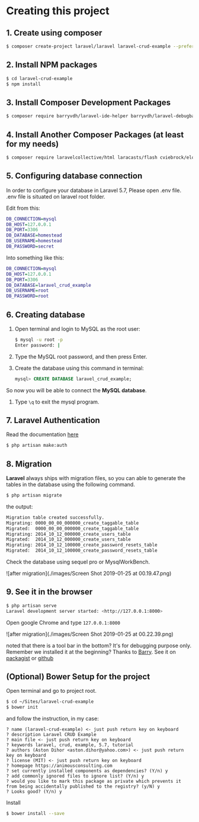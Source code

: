 # Creating this project

## 1. Create using composer

```bash
$ composer create-project laravel/laravel laravel-crud-example --prefer-dist
```

## 2. Install NPM packages

```bash
$ cd laravel-crud-example
$ npm install
```

## 3. Install Composer Development Packages

```bash
$ composer require barryvdh/laravel-ide-helper barryvdh/laravel-debugbar laracasts/generators laracasts/utilities laracasts/testdummy --dev
```

## 4. Install Another Composer Packages (at least for my needs)

```bash
$ composer require laravelcollective/html laracasts/flash cviebrock/eloquent-sluggable cviebrock/eloquent-taggable
```

## 5. Configuring database connection

In order to configure your database in Laravel 5.7, Please open .env file. .env file is situated on laravel root folder.

Edit from this:

```dot
DB_CONNECTION=mysql
DB_HOST=127.0.0.1
DB_PORT=3306
DB_DATABASE=homestead
DB_USERNAME=homestead
DB_PASSWORD=secret
```

Into something like this:

```dot
DB_CONNECTION=mysql
DB_HOST=127.0.0.1
DB_PORT=3306
DB_DATABASE=laravel_crud_example
DB_USERNAME=root
DB_PASSWORD=root
```

## 6. Creating database

1. Open terminal and login to MySQL as the root user:

	```bash
	$ mysql -u root -p
	Enter password: |
	```

1. Type the MySQL root password, and then press Enter.
1. Create the database using this command in terminal:

	```sql
	mysql> CREATE DATABASE laravel_crud_example;
	```

So now you will be able to connect the **MySQL database**.

1. Type `\q` to exit the mysql program.

## 7. Laravel Authentication

Read the documentation [here](https://laravel.com/docs/5.7/authentication#introduction)

```bash
$ php artisan make:auth
```

## 8. Migration

**Laravel** always ships with migration files, so you can able to generate the tables in the database using the following command.

```bash
$ php artisan migrate
```

the output:

```bash
Migration table created successfully.
Migrating: 0000_00_00_000000_create_taggable_table
Migrated:  0000_00_00_000000_create_taggable_table
Migrating: 2014_10_12_000000_create_users_table
Migrated:  2014_10_12_000000_create_users_table
Migrating: 2014_10_12_100000_create_password_resets_table
Migrated:  2014_10_12_100000_create_password_resets_table
```

Check the database using sequel pro or MysqlWorkBench.

![after migration](./images/Screen Shot 2019-01-25 at 00.19.47.png)

## 9. See it in the browser

```bash
$ php artisan serve
Laravel development server started: <http://127.0.0.1:8000>
```

Open google Chrome and type `127.0.0.1:8000`

![after migration](./images/Screen Shot 2019-01-25 at 00.22.39.png)

noted that there is a tool bar in the bottom? It's for debugging purpose only. Remember we installed it at the beginning? Thanks to [Barry](https://packagist.org/users/barryvdh/). See it on [packagist](https://packagist.org/packages/barryvdh/laravel-debugbar) or [github](https://github.com/barryvdh/laravel-debugbar)

## (Optional) Bower Setup for the project

Open terminal and go to project root.

```bash
$ cd ~/Sites/laravel-crud-example
$ bower init
```

and follow the instruction, in my case:

    ? name (laravel-crud-example) <- just push return key on keyboard
    ? description Laravel CRUD Example
    ? main file <- just push return key on keyboard
    ? keywords laravel, crud, example, 5.7, tutorial
    ? authors (Aston Dihor <aston.dihor@yahoo.com>) <- just push return key on keyboard
    ? license (MIT) <- just push return key on keyboard
    ? homepage https://animousconsulting.com
    ? set currently installed components as dependencies? (Y/n) y
    ? add commonly ignored files to ignore list? (Y/n) y
    ? would you like to mark this package as private which prevents it from being accidentally published to the registry? (y/N) y
    ? Looks good? (Y/n) y

Install 

```bash
$ bower install --save
```





